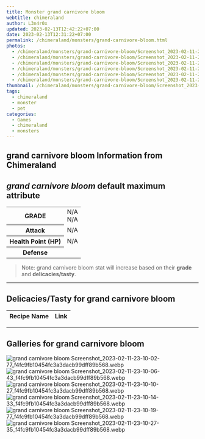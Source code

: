 ```yaml
---
title: Monster grand carnivore bloom
webtitle: chimeraland
author: L3n4r0x
updated: 2023-02-13T12:42:22+07:00
date: 2023-02-13T12:31:22+07:00
permalink: /chimeraland/monsters/grand-carnivore-bloom.html
photos:
  - /chimeraland/monsters/grand-carnivore-bloom/Screenshot_2023-02-11-23-10-02-77_f4fc9fb10454fc3a3dacb99dff89b568.webp
  - /chimeraland/monsters/grand-carnivore-bloom/Screenshot_2023-02-11-23-10-06-43_f4fc9fb10454fc3a3dacb99dff89b568.webp
  - /chimeraland/monsters/grand-carnivore-bloom/Screenshot_2023-02-11-23-10-10-27_f4fc9fb10454fc3a3dacb99dff89b568.webp
  - /chimeraland/monsters/grand-carnivore-bloom/Screenshot_2023-02-11-23-10-14-33_f4fc9fb10454fc3a3dacb99dff89b568.webp
  - /chimeraland/monsters/grand-carnivore-bloom/Screenshot_2023-02-11-23-10-19-77_f4fc9fb10454fc3a3dacb99dff89b568.webp
  - /chimeraland/monsters/grand-carnivore-bloom/Screenshot_2023-02-11-23-10-27-35_f4fc9fb10454fc3a3dacb99dff89b568.webp
thumbnail: /chimeraland/monsters/grand-carnivore-bloom/Screenshot_2023-02-11-23-10-02-77_f4fc9fb10454fc3a3dacb99dff89b568.webp
tags:
  - chimeraland
  - monster
  - pet
categories:
  - Games
  - chimeraland
  - monsters
---
```


<link
  rel="stylesheet"
  href="https://rawcdn.githack.com/dimaslanjaka/Web-Manajemen/870a349/css/bootstrap-5-3-0-alpha3-wrapper.css"
/>
<section id="bootstrap-wrapper">
  <h2>grand carnivore bloom Information from Chimeraland</h2>
  <h2 id="attribute"><i>grand carnivore bloom</i> default maximum attribute</h2>
  <div class="row">
    <div class="col mb-2">
      <div class="card bg-dark text-light">
        <div class="card-body">
          <table>
            <tr>
              <th>GRADE</th>
              <td>N/A <br />N/A</td>
            </tr>
            <tr>
              <th>Attack</th>
              <td>N/A</td>
            </tr>
            <tr>
              <th>Health Point (HP)</th>
              <td>N/A</td>
            </tr>
            <tr>
              <th>Defense</th>
              <td></td>
            </tr>
          </table>
        </div>
      </div>
    </div>
  </div>
  <blockquote>
    Note: grand carnivore bloom stat will increase based on their
    <b>grade</b> and <b>delicacies/tasty</b>.
  </blockquote>
  <hr />
  <h2 id="delicacies">Delicacies/Tasty for grand carnivore bloom</h2>
  <div class="card">
    <div class="card-body">
      <div class="table-responsive">
        <table class="table table-striped table-dark">
          <thead>
            <tr>
              <th>Recipe Name</th>
              <th>Link</th>
            </tr>
          </thead>
          <tbody></tbody>
        </table>
      </div>
    </div>
  </div>
  <hr />
  <div id="gallery">
    <h2>Galleries for grand carnivore bloom</h2>
    <div class="row">
      <div class="col-lg-6 col-12">
        <img
          src="https://www.webmanajemen.com/chimeraland/monsters/grand-carnivore-bloom/Screenshot_2023-02-11-23-10-02-77_f4fc9fb10454fc3a3dacb99dff89b568.webp"
          alt="grand carnivore bloom Screenshot_2023-02-11-23-10-02-77_f4fc9fb10454fc3a3dacb99dff89b568.webp"
        />
      </div>
      <div class="col-lg-6 col-12">
        <img
          src="https://www.webmanajemen.com/chimeraland/monsters/grand-carnivore-bloom/Screenshot_2023-02-11-23-10-06-43_f4fc9fb10454fc3a3dacb99dff89b568.webp"
          alt="grand carnivore bloom Screenshot_2023-02-11-23-10-06-43_f4fc9fb10454fc3a3dacb99dff89b568.webp"
        />
      </div>
      <div class="col-lg-6 col-12">
        <img
          src="https://www.webmanajemen.com/chimeraland/monsters/grand-carnivore-bloom/Screenshot_2023-02-11-23-10-10-27_f4fc9fb10454fc3a3dacb99dff89b568.webp"
          alt="grand carnivore bloom Screenshot_2023-02-11-23-10-10-27_f4fc9fb10454fc3a3dacb99dff89b568.webp"
        />
      </div>
      <div class="col-lg-6 col-12">
        <img
          src="https://www.webmanajemen.com/chimeraland/monsters/grand-carnivore-bloom/Screenshot_2023-02-11-23-10-14-33_f4fc9fb10454fc3a3dacb99dff89b568.webp"
          alt="grand carnivore bloom Screenshot_2023-02-11-23-10-14-33_f4fc9fb10454fc3a3dacb99dff89b568.webp"
        />
      </div>
      <div class="col-lg-6 col-12">
        <img
          src="https://www.webmanajemen.com/chimeraland/monsters/grand-carnivore-bloom/Screenshot_2023-02-11-23-10-19-77_f4fc9fb10454fc3a3dacb99dff89b568.webp"
          alt="grand carnivore bloom Screenshot_2023-02-11-23-10-19-77_f4fc9fb10454fc3a3dacb99dff89b568.webp"
        />
      </div>
      <div class="col-lg-6 col-12">
        <img
          src="https://www.webmanajemen.com/chimeraland/monsters/grand-carnivore-bloom/Screenshot_2023-02-11-23-10-27-35_f4fc9fb10454fc3a3dacb99dff89b568.webp"
          alt="grand carnivore bloom Screenshot_2023-02-11-23-10-27-35_f4fc9fb10454fc3a3dacb99dff89b568.webp"
        />
      </div>
    </div>
  </div>
</section>